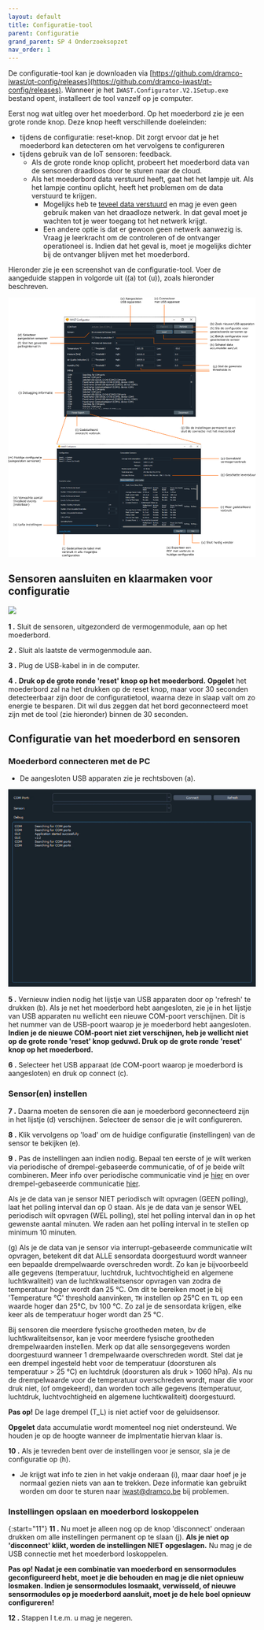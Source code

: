 ```yaml
---
layout: default
title: Configuratie-tool
parent: Configuratie
grand_parent: SP 4 Onderzoeksopzet 
nav_order: 1
---
```


De configuratie-tool kan je downloaden via [https://github.com/dramco-iwast/qt-config/releases](https://github.com/dramco-iwast/qt-config/releases). 
Wanneer je het `IWAST.Configurator.V2.1Setup.exe` bestand opent, installeert de tool vanzelf op je computer.

Eerst nog wat uitleg over het moederbord. Op het moederbord zie je een grote ronde knop. Deze knop heeft verschillende doeleinden:
* tijdens de configuratie: reset-knop. Dit zorgt ervoor dat je het moederbord kan detecteren om het vervolgens te configureren
* tijdens gebruik van de IoT sensoren: feedback. 
    * Als de grote ronde knop oplicht, probeert het moederbord data van de sensoren draadloos door te sturen naar de cloud. 
    * Als het moederbord data verstuurd heeft, gaat het het lampje uit. Als het lampje continu oplicht, heeft het problemen om de data verstuurd te krijgen. 
        * Mogelijks heb te [teveel data verstuurd](./../SP2/iot/wireless-communication.md) en mag je even geen gebruik maken van het draadloze netwerk. In dat geval moet je wachten tot je weer toegang tot het netwerk krijgt. 
        * Een andere optie is dat er gewoon geen netwerk aanwezig is. Vraag je leerkracht om de controleren of de ontvanger operationeel is. Indien dat het geval is, moet je mogelijks dichter bij de ontvanger blijven met het moederbord.

Hieronder zie je een screenshot van de configuratie-tool. Voer de aangeduide stappen in volgorde uit ((a) tot (u)), zoals hieronder beschreven.

![](../assets/images/config-tool-fig.png)

## Sensoren aansluiten en klaarmaken voor configuratie
![](../assets/images/attach-sensors-config.gif)

**1 .**  Sluit de sensoren, uitgezonderd de vermogenmodule, aan op het moederbord. 

**2 .** Sluit als laatste de vermogenmodule aan.

**3 .** Plug de USB-kabel in in de computer.

**4 .** __Druk op de grote ronde 'reset' knop op het moederbord.__  **Opgelet** het moederbord zal na het drukken op de reset knop, maar voor 30 seconden detecteerbaar zijn door de configuratietool, waarna deze in slaap valt om zo energie te besparen. Dit wil dus zeggen dat het bord geconnecteerd moet zijn met de tool (zie hieronder) binnen de 30 seconden.


## Configuratie van het moederbord en sensoren

### Moederbord connecteren met de PC

* De aangesloten USB apparaten zie je rechtsboven (a).

![](../assets/images/setup-config.gif)

**5 .** Vernieuw indien nodig het lijstje van USB apparaten door op 'refresh' te drukken (b).
Als je net het moederbord hebt aangesloten, zie je in het lijstje van USB apparaten nu wellicht een nieuwe COM-poort verschijnen. 
Dit is het nummer van de USB-poort waarop je je moederbord hebt aangesloten.
__Indien je de nieuwe COM-poort niet ziet verschijnen, heb je wellicht niet op de grote ronde 'reset' knop geduwd. Druk op de grote ronde 'reset' knop op het moederbord.__

**6 .** Selecteer het USB apparaat (de COM-poort waarop je moederbord is aangesloten) en druk op connect (c).


### Sensor(en) instellen

**7 .** Daarna moeten de sensoren die aan je moederbord geconnecteerd zijn in het lijstje (d) verschijnen. 
Selecteer de sensor die je wilt configureren. 

**8 .** Klik vervolgens op 'load' om de huidige configuratie (instellingen) van de sensor te bekijken (e).

**9 .** Pas de instellingen aan indien nodig. 
Bepaal ten eerste of je wilt werken via periodische of drempel-gebaseerde communicatie, of of je beide wilt combineren.
Meer info over periodische communicatie vind je [hier](what-is-polling.html) en over drempel-gebaseerde communicatie [hier](what-are-thresholds).

Als je de data van je sensor NIET periodisch wilt opvragen (GEEN polling), laat het polling interval dan op 0 staan.
Als je de data van je sensor WEL periodisch wilt opvragen (WEL polling), stel het polling interval dan in op het gewenste aantal minuten.
We raden aan het polling interval in te stellen op minimum 10 minuten.

(g) Als je de data van je sensor via interrupt-gebaseerde communicatie wilt opvragen, betekent dit dat ALLE sensordata doorgestuurd wordt wanneer een bepaalde drempelwaarde overschreden wordt.
Zo kan je bijvoorbeeld alle gegevens (temperatuur, luchtdruk, luchtvochtigheid en algemene luchtkwaliteit) van de luchtkwaliteitsensor opvragen van zodra de temperatuur hoger wordt dan 25 &deg;C.
Om dit te bereiken moet je bij 'Temperature &deg;C' threshold aanvinken, `TH` instellen op 25&deg;C en `TL` op een waarde hoger dan 25&deg;C, bv 100 &deg;C. 
Zo zal je de sensordata krijgen, elke keer als de temperatuur hoger wordt dan 25 &deg;C.

Bij sensoren die meerdere fysische grootheden meten, bv de luchtkwaliteitsensor, kan je voor meerdere fysische grootheden drempelwaarden instellen.
Merk op dat alle sensorgegevens worden doorgestuurd wanneer 1 drempelwaarde overschreden wordt. 
Stel dat je een drempel ingesteld hebt voor de temperatuur (doorsturen als temperatuur > 25 &deg;C) en luchtdruk (doorsturen als druk > 1060 hPa).
Als nu de drempelwaarde voor de temperatuur overschreden wordt, maar die voor druk niet, (of omgekeerd), dan worden toch alle gegevens (temperatuur, luchtdruk, luchtvochtigheid en algemene luchtkwaliteit) doorgestuurd.

__Pas op!__ De lage drempel (T_L) is niet actief voor de geluidsensor.

<!-- * __Het is aan te raden om gebruik te maken van data accumulatie__ (k). De data wordt hierbij gebufferd aan de zender en er wordt slechts een bericht uitgestuurd wanneer genoeg data verzameld is. 
Het systeem wordt hierdoor stabieler en verbruikt minder energie. 
Het kan hierdoor wel langer duren alvorens de eerste data toekomt in het online platform.   -->
**Opgelet** data accumulatie wordt momenteel nog niet ondersteund. We houden je op de hoogte wanneer de implmentatie hiervan klaar is.

**10 .** Als je tevreden bent over de instellingen voor je sensor, sla je de configuratie op (h). 

* Je krijgt wat info te zien in het vakje onderaan (i), maar daar hoef je je normaal gezien niets van aan te trekken. Deze informatie kan gebruikt worden om door te sturen naar iwast@dramco.be bij problemen.


### Instellingen opslaan en moederbord loskoppelen
{:start="11"}
**11 .** Nu moet je alleen nog op de knop 'disconnect' onderaan drukken om alle instellingen permanent op te slaan (j).
__Als je niet op 'disconnect' klikt, worden de instellingen NIET opgeslagen.__
Nu mag je de USB connectie met het moederbord loskoppelen.

__Pas op! Nadat je een combinatie van moederbord en sensormodules geconfigureerd hebt, moet je die behouden en mag je die niet opnieuw losmaken. Indien je sensormodules losmaakt, verwisseld, of nieuwe sensormodules op je moederbord aansluit, moet je de hele boel opnieuw configureren!__

**12 .** Stappen l t.e.m. u mag je negeren.

<!-- * Door op `Power Report` (l) te klikken verkrijg je een gedetailleerd overzicht van het vermogenverbruik van de sensor. 

* De huidige configuratie wordt weergegeven (m). 

* Je kan het aantal verwachte events boven en onder de thresholds instellen (n) alsook de draadloze communicatie instellingen (o). 

* Aan de hand van de aangesloten sensoren en deze instellingen wordt het gemiddeld vermogenverbruik (p) berekend alsook de geschatte autonomie (q). 

* (r) en (t) geven een meer gedetailleerd overzicht van het verbruik. 

* Deze energievoorspellingen kunnen ook geëxporteerd worden naar een PDF (s). 

* Sluit tenslotte dit venster (u). -->


